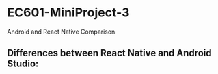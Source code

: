 # EC601-MiniProject-3
Android and React Native Comparison

## Differences between React Native and Android Studio:
